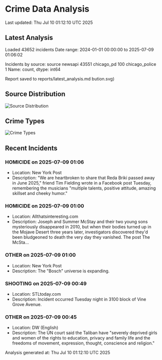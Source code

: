 # Crime Data Analysis
Last updated: Thu Jul 10 01:12:10 UTC 2025

## Latest Analysis

Loaded 43652 incidents
Date range: 2024-01-01 00:00:00 to 2025-07-09 01:06:02

Incidents by source:
source
newsapi           43551
chicago_pd          100
chicago_police        1
Name: count, dtype: int64

Report saved to reports/latest_analysis.md
bution.svg)

## Source Distribution
![Source Distribution](images/source_distribution.svg)

## Crime Types
![Crime Types](images/crime_types.svg)

## Recent Incidents

### HOMICIDE on 2025-07-09 01:06
- Location: New York Post
- Description: "We are heartbroken to share that Reda Briki passed away in June 2025," friend Tim Fielding wrote in a Facebook post Tuesday, remembering the musicians "multiple talents, positive attitude, amazing skillset and cheeky humor."


### HOMICIDE on 2025-07-09 01:00
- Location: Allthatsinteresting.com
- Description: Joseph and Summer McStay and their two young sons mysteriously disappeared in 2010, but when their bodies turned up in the Mojave Desert three years later, investigators discovered they'd been bludgeoned to death the very day they vanished.
The post The McSta…


### OTHER on 2025-07-09 01:00
- Location: New York Post
- Description: The "Bosch" universe is expanding.


### SHOOTING on 2025-07-09 00:49
- Location: STLtoday.com
- Description: Incident occurred Tuesday night in 3100 block of Vine Grove Avenue.


### OTHER on 2025-07-09 00:45
- Location: DW (English)
- Description: The UN court said the Taliban have "severely deprived girls and women of the rights to education, privacy and family life and the freedoms of movement, expression, thought, conscience and religion."

Analysis generated at: Thu Jul 10 01:12:10 UTC 2025

